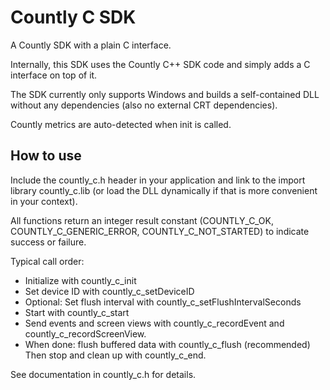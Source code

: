 # Countly C SDK

A Countly SDK with a plain C interface.

Internally, this SDK uses the Countly C++ SDK code and simply adds a C interface on top of it.

The SDK currently only supports Windows and builds a self-contained DLL without any dependencies (also no external CRT dependencies).

Countly metrics are auto-detected when init is called.


## How to use

Include the countly_c.h header in your application and link to the import library countly_c.lib
(or load the DLL dynamically if that is more convenient in your context).

All functions return an integer result constant (COUNTLY_C_OK, COUNTLY_C_GENERIC_ERROR, COUNTLY_C_NOT_STARTED)
to indicate success or failure.

Typical call order:

- Initialize with countly_c_init
- Set device ID with countly_c_setDeviceID
- Optional: Set flush interval with countly_c_setFlushIntervalSeconds
- Start with countly_c_start
- Send events and screen views with countly_c_recordEvent and countly_c_recordScreenView.
- When done: flush buffered data with countly_c_flush (recommended)
  Then stop and clean up with countly_c_end.

See documentation in countly_c.h for details.



